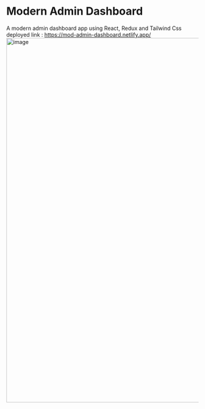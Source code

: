 # Modern Admin Dashboard
A modern admin dashboard app using React, Redux and Tailwind Css
deployed link : https://mod-admin-dashboard.netlify.app/
<img width="954" alt="image" src="https://github.com/jyotiv2023/dashboard/assets/130778883/db118303-6805-4416-b58d-775b95467419">


